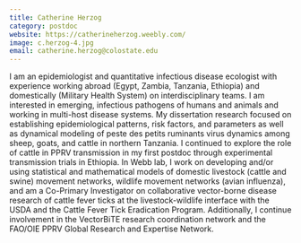 ```yaml
---
title: Catherine Herzog
category: postdoc
website: https://catherineherzog.weebly.com/
image: c.herzog-4.jpg
email: catherine.herzog@colostate.edu
---
```


I am an epidemiologist and quantitative infectious disease ecologist with experience working abroad (Egypt, Zambia, Tanzania, Ethiopia) and domestically (Military Health System) on interdisciplinary teams. I am interested in emerging, infectious pathogens of humans and animals and working in multi-host disease systems. My dissertation research focused on establishing epidemiological patterns, risk factors, and parameters as well as dynamical modeling of peste des petits ruminants virus dynamics among sheep, goats, and cattle in northern Tanzania. I continued to explore the role of cattle in PPRV transmission in my first postdoc through experimental transmission trials in Ethiopia. In Webb lab, I work on developing and/or using statistical and mathematical models of domestic livestock (cattle and swine) movement networks, wildlife movement networks (avian influenza), and am a Co-Primary Investigator on collaborative vector-borne disease research of cattle fever ticks at the livestock-wildlife interface with the USDA and the Cattle Fever Tick Eradication Program. Additionally, I continue involvement in the VectorBiTE research coordination network and the FAO/OIE PPRV Global Research and Expertise Network. 
